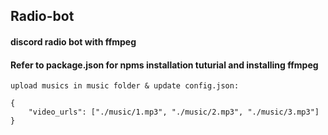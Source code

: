 ## Radio-bot

#### discord radio bot with ffmpeg

#### Refer to package.json for npms installation tuturial and installing ffmpeg

```
upload musics in music folder & update config.json:

{
    "video_urls": ["./music/1.mp3", "./music/2.mp3", "./music/3.mp3"]
}
```
